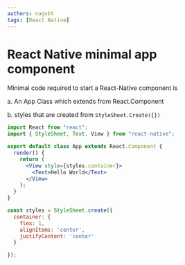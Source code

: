 ```yaml
---
authors: nagvbt
tags: [React Native]
---
```


# React Native minimal app component

Minimal code required to start a React-Native component is

a. An App Class which extends from React.Component

b. styles that are created from `StyleSheet.Create({})`
<!--truncate-->

```jsx
import React from "react";
import { StyleSheet, Text, View } from "react-native";

export default class App extends React.Component {
  render() {
    return (
      <View style={styles.container}>
        <Text>Hello World</Text>
      </View>
    );
  }
}

const styles = StyleSheet.create({
  container: {
    flex: 1,
    alignItems: 'center',
    justifyContent: 'center'
  }

});
```
